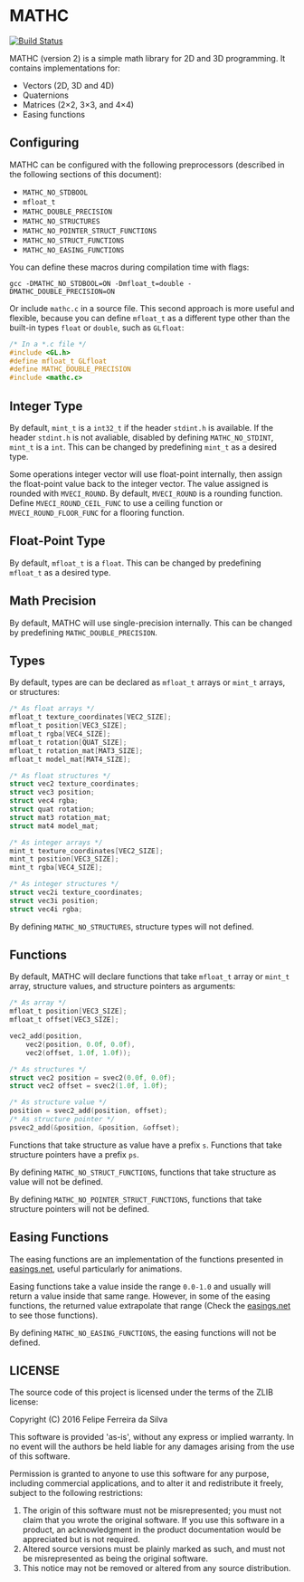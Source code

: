 # MATHC

[![Build Status](https://travis-ci.org/ferreiradaselva/mathc.svg?branch=master)](https://travis-ci.org/ferreiradaselva/mathc)

MATHC (version 2) is a simple math library for 2D and 3D programming. It contains implementations for:

- Vectors (2D, 3D and 4D)
- Quaternions
- Matrices (2×2, 3×3, and 4×4)
- Easing functions

## Configuring

MATHC can be configured with the following preprocessors (described in the following sections of this document):

- `MATHC_NO_STDBOOL`
- `mfloat_t`
- `MATHC_DOUBLE_PRECISION`
- `MATHC_NO_STRUCTURES`
- `MATHC_NO_POINTER_STRUCT_FUNCTIONS`
- `MATHC_NO_STRUCT_FUNCTIONS`
- `MATHC_NO_EASING_FUNCTIONS`

You can define these macros during compilation time with flags:

```
gcc -DMATHC_NO_STDBOOL=ON -Dmfloat_t=double -DMATHC_DOUBLE_PRECISION=ON
```

Or include `mathc.c` in a source file. This second approach is more useful and flexible, because you can define `mfloat_t` as a different type other than the built-in types `float` or `double`, such as `GLfloat`:

```c
/* In a *.c file */
#include <GL.h>
#define mfloat_t GLfloat
#define MATHC_DOUBLE_PRECISION
#include <mathc.c>
```

## Integer Type

By default, `mint_t` is a `int32_t` if the header `stdint.h` is available. If the header `stdint.h` is not avaliable, disabled by defining `MATHC_NO_STDINT`, `mint_t` is a `int`. This can be changed by predefining `mint_t` as a desired type.

Some operations integer vector will use float-point internally, then assign the float-point value back to the integer vector. The value assigned is rounded with `MVECI_ROUND`. By default, `MVECI_ROUND` is a rounding function. Define `MVECI_ROUND_CEIL_FUNC` to use a ceiling function or `MVECI_ROUND_FLOOR_FUNC` for a flooring function.

## Float-Point Type

By default, `mfloat_t` is a `float`. This can be changed by predefining `mfloat_t` as a desired type.

## Math Precision

By default, MATHC will use single-precision internally. This can be changed by predefining `MATHC_DOUBLE_PRECISION`.

## Types

By default, types are can be declared as `mfloat_t` arrays or `mint_t` arrays, or structures:

```c
/* As float arrays */
mfloat_t texture_coordinates[VEC2_SIZE];
mfloat_t position[VEC3_SIZE];
mfloat_t rgba[VEC4_SIZE];
mfloat_t rotation[QUAT_SIZE];
mfloat_t rotation_mat[MAT3_SIZE];
mfloat_t model_mat[MAT4_SIZE];

/* As float structures */
struct vec2 texture_coordinates;
struct vec3 position;
struct vec4 rgba;
struct quat rotation;
struct mat3 rotation_mat;
struct mat4 model_mat;

/* As integer arrays */
mint_t texture_coordinates[VEC2_SIZE];
mint_t position[VEC3_SIZE];
mint_t rgba[VEC4_SIZE];

/* As integer structures */
struct vec2i texture_coordinates;
struct vec3i position;
struct vec4i rgba;
```

By defining `MATHC_NO_STRUCTURES`, structure types will not defined.

## Functions

By default, MATHC will declare functions that take `mfloat_t` array or `mint_t` array, structure values, and structure pointers as arguments:

```c
/* As array */
mfloat_t position[VEC3_SIZE];
mfloat_t offset[VEC3_SIZE];

vec2_add(position,
	vec2(position, 0.0f, 0.0f),
	vec2(offset, 1.0f, 1.0f));

/* As structures */
struct vec2 position = svec2(0.0f, 0.0f);
struct vec2 offset = svec2(1.0f, 1.0f);

/* As structure value */
position = svec2_add(position, offset);
/* As structure pointer */
psvec2_add(&position, &position, &offset);
```

Functions that take structure as value have a prefix `s`. Functions that take structure pointers have a prefix `ps`.

By defining `MATHC_NO_STRUCT_FUNCTIONS`, functions that take structure as value will not be defined.

By defining `MATHC_NO_POINTER_STRUCT_FUNCTIONS`, functions that take structure pointers will not be defined.

## Easing Functions

The easing functions are an implementation of the functions presented in [easings.net](http://easings.net/), useful particularly for animations.

Easing functions take a value inside the range `0.0-1.0` and usually will return a value inside that same range. However, in some of the easing functions, the returned value extrapolate that range (Check the [easings.net](http://easings.net/) to see those functions).

By defining `MATHC_NO_EASING_FUNCTIONS`, the easing functions will not be defined.

## LICENSE

The source code of this project is licensed under the terms of the ZLIB license:

Copyright (C) 2016 Felipe Ferreira da Silva

This software is provided 'as-is', without any express or implied warranty. In no event will the authors be held liable for any damages arising from the use of this software.

Permission is granted to anyone to use this software for any purpose, including commercial applications, and to alter it and redistribute it freely, subject to the following restrictions:

1. The origin of this software must not be misrepresented; you must not claim that you wrote the original software. If you use this software in a product, an acknowledgment in the product documentation would be appreciated but is not required.
2. Altered source versions must be plainly marked as such, and must not be misrepresented as being the original software.
3. This notice may not be removed or altered from any source distribution.
